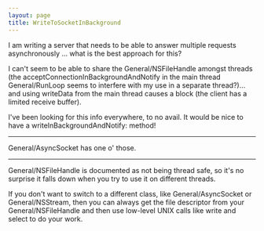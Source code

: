 ```yaml
---
layout: page
title: WriteToSocketInBackground
---
```




I am writing a server that needs to be able to answer multiple requests asynchronously ... what is the best approach for this?

I can't seem to be able to share the General/NSFileHandle amongst threads (the acceptConnectionInBackgroundAndNotify in the main thread General/RunLoop seems to interfere with my use in a separate thread?)... and using writeData from the main thread causes a block (the client has a limited receive buffer).

I've been looking for this info everywhere, to no avail. It would be nice to have a writeInBackgroundAndNotify: method!

----
General/AsyncSocket has one o' those.

----
General/NSFileHandle is documented as not being thread safe, so it's no surprise it falls down when you try to use it on different threads.

If you don't want to switch to a different class, like General/AsyncSocket or General/NSStream, then you can always get the file descriptor from your General/NSFileHandle and then use low-level UNIX calls like     write and     select to do your work.
